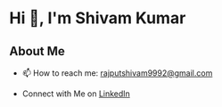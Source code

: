   # Hi 👋, I'm Shivam Kumar

## About Me

- 📫 How to reach me: rajputshivam9992@gmail.com

- Connect with Me on [LinkedIn](https://www.linkedin.com/in/shivam-kumar-2946aa254/)
